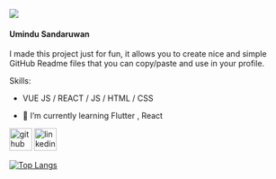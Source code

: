 ![](https://arturssmirnovs.github.io/github-profile-readme-generator/images/banner.png)
#### Umindu Sandaruwan
I made this project just for fun, it allows you to create nice and simple GitHub Readme files that you can copy/paste and use in your profile.

Skills: 
<ul>
  <li> VUE JS / REACT / JS / HTML / CSS</li>
</ul>

- 🌱 I’m currently learning Flutter , React  


[<img src='https://cdn.jsdelivr.net/npm/simple-icons@3.0.1/icons/github.svg' alt='github' height='40'>](https://github.com/Umindu)  [<img src='https://cdn.jsdelivr.net/npm/simple-icons@3.0.1/icons/linkedin.svg' alt='linkedin' height='40'>](https://www.linkedin.com/in/umindu-sandaruwan-778b26257/)  

[![Top Langs](https://github-readme-stats.vercel.app/api/top-langs/?username=Umindu)](https://github.com/anuraghazra/github-readme-stats)

